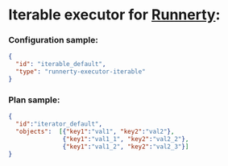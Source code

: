 # Iterable executor for [Runnerty]:

### Configuration sample:
```json
{
  "id": "iterable_default",
  "type": "runnerty-executor-iterable"
}
```

### Plan sample:
```json
{
  "id":"iterator_default",
  "objects":  [{"key1":"val1", "key2":"val2"},
               {"key1":"val1_1", "key2":"val2_2"},
               {"key1":"val1_2", "key2":"val2_3"}]
}
```


[Runnerty]: http://www.runnerty.io